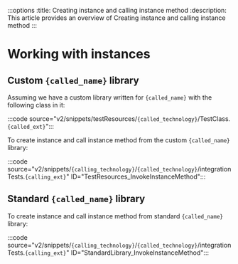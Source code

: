 :::options
:title: Creating instance and calling instance method
:description: This article provides an overview of Creating instance and calling instance method
:::

# Working with instances

## Custom `{called_name}` library

Assuming we have a custom library written for `{called_name}` with the following class in it:

:::code source="v2/snippets/testResources/`{called_technology}`/TestClass.`{called_ext}`":::

To create instance and call instance method from the custom `{called_name}` library:

:::code source="v2/snippets/`{calling_technology}`/`{called_technology}`/integrationTests.`{calling_ext}`" ID="TestResources_InvokeInstanceMethod":::

## Standard `{called_name}` library

To create instance and call instance method from standard `{called_name}` library:

:::code source="v2/snippets/`{calling_technology}`/`{called_technology}`/integrationTests.`{calling_ext}`" ID="StandardLibrary_InvokeInstanceMethod":::